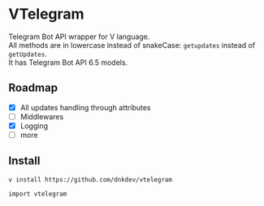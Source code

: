 # VTelegram

Telegram Bot API wrapper for V language.
<br>
All methods are in lowercase instead of snakeCase: `getupdates` instead of `getUpdates`.
<br>
It has Telegram Bot API 6.5 models.

## Roadmap

- [x] All updates handling through attributes
- [ ] Middlewares
- [x] Logging
- [ ] more

## Install

```
v install https://github.com/dnkdev/vtelegram

import vtelegram
```
